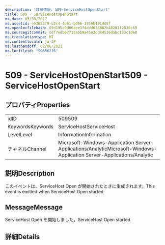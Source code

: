 ```yaml
---
description: '詳細情報: 509-ServiceHostOpenStart'
title: 509 - ServiceHostOpenStart
ms.date: 03/30/2017
ms.assetid: e53683f9-b2c4-4a61-bd66-3956b1914d8f
ms.openlocfilehash: 89d195c9d86aee1f4ddd638802b48281f2836c69
ms.sourcegitcommit: ddf7edb67715a5b9a45e3dd44536dabc153c1de0
ms.translationtype: MT
ms.contentlocale: ja-JP
ms.lasthandoff: 02/06/2021
ms.locfileid: "99656216"
---
```

# <a name="509---servicehostopenstart"></a><span data-ttu-id="76e50-103">509 - ServiceHostOpenStart</span><span class="sxs-lookup"><span data-stu-id="76e50-103">509 - ServiceHostOpenStart</span></span>

## <a name="properties"></a><span data-ttu-id="76e50-104">プロパティ</span><span class="sxs-lookup"><span data-stu-id="76e50-104">Properties</span></span>  
  
|||  
|-|-|  
|<span data-ttu-id="76e50-105">id</span><span class="sxs-lookup"><span data-stu-id="76e50-105">ID</span></span>|<span data-ttu-id="76e50-106">509</span><span class="sxs-lookup"><span data-stu-id="76e50-106">509</span></span>|  
|<span data-ttu-id="76e50-107">Keywords</span><span class="sxs-lookup"><span data-stu-id="76e50-107">Keywords</span></span>|<span data-ttu-id="76e50-108">ServiceHost</span><span class="sxs-lookup"><span data-stu-id="76e50-108">ServiceHost</span></span>|  
|<span data-ttu-id="76e50-109">Level</span><span class="sxs-lookup"><span data-stu-id="76e50-109">Level</span></span>|<span data-ttu-id="76e50-110">Information</span><span class="sxs-lookup"><span data-stu-id="76e50-110">Information</span></span>|  
|<span data-ttu-id="76e50-111">チャネル</span><span class="sxs-lookup"><span data-stu-id="76e50-111">Channel</span></span>|<span data-ttu-id="76e50-112">Microsoft-Windows-Application Server-Applications/Analytic</span><span class="sxs-lookup"><span data-stu-id="76e50-112">Microsoft-Windows-Application Server-Applications/Analytic</span></span>|  
  
## <a name="description"></a><span data-ttu-id="76e50-113">説明</span><span class="sxs-lookup"><span data-stu-id="76e50-113">Description</span></span>  

 <span data-ttu-id="76e50-114">このイベントは、ServiceHost Open が開始されたときに生成されます。</span><span class="sxs-lookup"><span data-stu-id="76e50-114">This event is emitted when ServiceHost Open started.</span></span>  
  
## <a name="message"></a><span data-ttu-id="76e50-115">Message</span><span class="sxs-lookup"><span data-stu-id="76e50-115">Message</span></span>  

 <span data-ttu-id="76e50-116">ServiceHost Open を開始しました。</span><span class="sxs-lookup"><span data-stu-id="76e50-116">ServiceHost Open started.</span></span>  
  
## <a name="details"></a><span data-ttu-id="76e50-117">詳細</span><span class="sxs-lookup"><span data-stu-id="76e50-117">Details</span></span>
